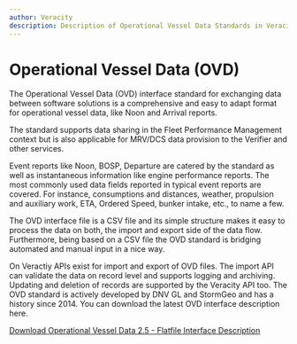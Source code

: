```yaml
---
author: Veracity
description: Description of Operational Vessel Data Standards in Veracity
---
```


# Operational Vessel Data (OVD)

The Operational Vessel Data (OVD) interface standard for exchanging data between software solutions is a comprehensive and easy to adapt format for operational vessel data, like Noon and Arrival reports.

The standard supports data sharing in the Fleet Performance Management context but is also applicable for MRV/DCS data provision to the Verifier and other services.

Event reports like Noon, BOSP, Departure are catered by the standard as well as instantaneous information like engine performance reports. The most commonly used data fields reported in typical event reports are covered. For instance, consumptions and distances, weather, propulsion and auxiliary work, ETA, Ordered Speed, bunker intake, etc., to name a few.

The OVD interface file is a CSV file and its simple structure makes it easy to process the data on both, the import and export side of the data flow. Furthermore, being based on a CSV file the OVD standard is bridging automated and manual input in a nice way.

On Veractiy APIs exist for import and export of OVD files. The import API can validate the data on record level and supports logging and archiving. Updating and deletion of records are supported by the Veracity API too. The OVD standard is actively developed by DNV GL and StormGeo and has a history since 2014. You can download the latest OVD interface description here.

<a href="assets/OVD-2-5-flatfile interface description.xlsx" download>Download Operational Vessel Data 2.5 - Flatfile Interface Description</a>
